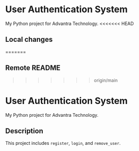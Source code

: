 # User Authentication System
My Python project for Advantra Technology.
<<<<<<< HEAD
## Local changes
=======
## Remote README
>>>>>>> origin/main
# User Authentication System
My Python project for Advantra Technology.

## Description
This project includes `register`, `login`, and `remove_user`.
